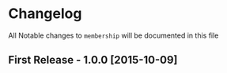 # Changelog

All Notable changes to `membership` will be documented in this file

## First Release - 1.0.0 [2015-10-09]

